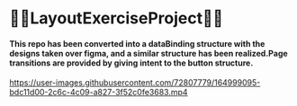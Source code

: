 
# 💜💜LayoutExerciseProject💜💜

#### This repo has been converted into a dataBinding structure with the designs taken over figma, and a similar structure has been realized.Page transitions are provided by giving intent to the button structure.

https://user-images.githubusercontent.com/72807779/164999095-bdc11d00-2c6c-4c09-a827-3f52c0fe3683.mp4

